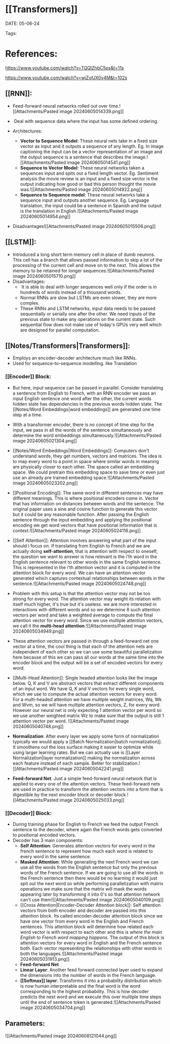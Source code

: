 
# [[Transformers]]


DATE:  05-06-24


Tags: 

# References: 

https://www.youtube.com/watch?v=TQQlZhbC5ps&t=11s

https://www.youtube.com/watch?v=wjZofJX0v4M&t=102s


## [[RNN]]: 


- Feed-forward neural networks rolled out over time.![[Attachments/Pasted image 20240605014339.png]]
-  Deal with sequence data where the input has some defined ordering.

- Architectures:
	- **Vector to Sequence Model**: These neural nets take in a fixed size vector as input and it outputs a sequence of any length. Eg. In image captioning the input can be a vector representation of an image and the output sequence is a sentence that describes the image.![[Attachments/Pasted image 20240605014541.png]]
	- **Sequence to Vector Model**: These neural networks taken a sequences input and spits out a fixed length vector. Eg. Sentiment analysis the movie review is an input and a fixed size vector is the output indicating how good or bad this person thought the movie was.![[Attachments/Pasted image 20240605014922.png]]
	-  **Sequence to Sequence model**: These neural networks take a sequence input and outputs another sequence. Eg. Language translation, the input could be a sentence in Spanish and the output is the translation in English.![[Attachments/Pasted image 20240605014954.png]]

- Disadvantages![[Attachments/Pasted image 20240605015506.png]]



## [[LSTM]]:

- Introduced a long short term memory cell in place of dumb neurons. This cell has a branch that allows passed information to skip a lot of the processing of the current cell and move on to the next. This allows the memory to be retained for longer sequences.![[Attachments/Pasted image 20240605015710.png]]
- Disadvantages:
	-  It is able to deal with longer sequences well only if the order is in hundreds of words instead of a thousand words. 
	- Normal RNNs are slow but LSTMs are even slower, they are more complex.
	- These RNNs and LSTM networks, input data needs to be passed sequentially or serially one after the other. We need inputs of the previous state to make any operations on the current state. Such sequential flow does not make use of today's GPUs very well which are designed for parallel computation.




## [[Notes/Transformers|Transformers]]:

- Employs an encoder-decoder architecture much like RNNs.
- Used for sequence-to-sequence modelling. like Translation  
### [[Encoder]] Block:

- But here, input sequence can be passed in parallel. Consider translating a sentence from English to French, with an RNN encoder we pass an input English sentence one word after the other, the current words hidden state has dependencies in the previous words hidden state. The [[Notes/Word Embeddings|word embeddings]] are generated one time step at a time. 
- With a transformer encoder, there is no concept of time step for the input, we pass in all the words of the sentence simultaneously and determine the word embeddings simultaneously.![[Attachments/Pasted image 20240605021304.png]] 

- [[Notes/Word Embeddings|Word Embeddings]]: Computers don't understand words, they get numbers, vectors and matrices. The idea is to map every word to a point in space where similar words in meaning are physically closer to each other. The space called an embedding space. We could pretrain this embedding space to save time or even just use an already pre trained embedding space.![[Attachments/Pasted image 20240605023202.png]]
- [[Positional Encoding]]: The same word in different sentences may have different meanings. This is where positional encoders come in. Vector that has information on distances between words and the sentence. The original paper uses a sine and cosine function to generate this vector but it could be any reasonable function. After passing the English sentence through the input embedding and applying the positional encoding we get word vectors that have positional information that is context.![[Attachments/Pasted image 20240605024116.png]]
- [[Self Attention]]: Attention involves answering what part of the input should I focus on. If translating from English to French and we are actually doing **self-attention**, that is attention with respect to oneself, the question we want to answer is how relevant is the i'th word in the English sentence relevant to other words in the same English sentence. This is represented in the i'th attention vector and it is computed in the attention block for every word. We can have an attention vector generated which captures contextual relationships between words in the sentence.![[Attachments/Pasted image 20240605024748.png]]
- Problem with this setup is that the attention vector may not be too strong for every word. The attention vector may weight its relation with itself much higher, it's true but it's useless. we are more interested in interactions with different words and so we determine 8 such attention vectors per word and take a weighted average to compute the final attention vector for every word. Since we use multiple attention vectors, we call it the **multi-head attention**.![[Attachments/Pasted image 20240605034949.png]]
- These attention vectors are passed in through a feed-forward net one vector at a time, the cool thing is that each of the attention nets are independent of each other so we can use some beautiful parallelization here because of this we can pass all our words at the same time into the encoder block and the output will be a set of encoded vectors for every word.

- [[Multi-Head Attention]]: Single headed attention looks like the image below. Q, K and V are  abstract vectors that extract different components of an input word. We have Q, K and V vectors for every single word, which we use to compute the actual attention vectors for every word. For a multi-headed attention we have multiple weight matrices, Wq, Wk and Wvm, so we will have multiple attention vectors, Z, for every word. However our neural net is only expecting 1 attention vector per word so we use another weighted matrix Wz to make sure that the output is still 1 attention vector per word.
![[Attachments/Pasted image 20240605040748.png]]

- **Normalization**: After every layer we apply some form of normalization typically we would apply a [[Batch Normalization|batch normalization]]. It smoothens out the loss surface making it easier to optimize while using larger learning rates. But we can actually use is [[Layer Normalization|layer normalization]] making the normalization across each feature instead of each sample. Better for stabilization.![[Attachments/Pasted image 20240605042241.png]]

- **Feed-forward Net**: Just a simple feed-forward neural network that is applied to every one of the attention vectors. These feed-forward nets are used in practice to transform the attention vectors into a form that is digestible by the next encoder block or decoder block.![[Attachments/Pasted image 20240605025033.png]]

### [[Decoder]] Block:

- During training phase for English to French we feed the output French sentence to the decoder, where again the French words gets converted to positional encoded vectors.
- Decoder has 3 main components:
	- **Self Attention**: Generates attention vectors for every word in the french sentence to represent how much each word is related to every word in the same sentence. 
	- **Masked Attention**: While generating the next French word we can use all the words from the English sentence but only the previous words of the French sentence. If we are going to use all the words in the French sentence then there would be no learning it would just spit out the next word so while performing parallelization with matrix operations we make sure that the matrix will mask the words appearing later by transforming it into 0's so that attention network can't use them![[Attachments/Pasted image 20240605040109.png]]
	- [[Cross Attention|Encoder-Decoder Attention block]]: Self attention vectors from both encoder and decoder are passed into this attention block. Its called encoder-decoder attention block since we have one vector from every word in the English and French sentences. This attention block will determine how related each word vector is with respect to each other and this is *where the main English to French word mapping happens*. The output of this block is attention vectors for every word in English and the French sentence both. Each vector representing the relationships with other words in both the languages.![[Attachments/Pasted image 20240605031913.png]]
	- **Feed-forward Net**
	- **Linear Layer**: Another feed forward connected layer used to expand the dimensions into the number of words in the French language.
	- **[[Softmax]] layer**: Transforms it into a probability distribution which is now human interpretable and the final word is the word corresponding to the highest probability. This is how decoder predicts the next word and we execute this over multiple time steps until the end of sentence token is generated.![[Attachments/Pasted image 20240605034704.png]]





## Parameters:


![[Attachments/Pasted image 20240608121044.png]]